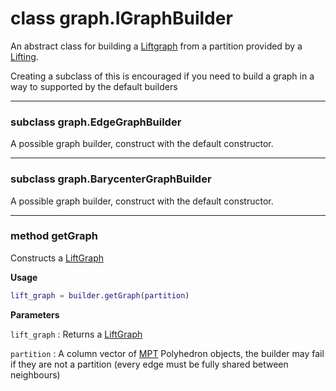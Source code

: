# <span class="code"> <span class="kw"> class </span> graph.IGraphBuilder </span>

An abstract class for building a [Liftgraph](LiftGraph.md) from a partition provided by a [Lifting](Lifting.md).

Creating a subclass of this is encouraged if you need to build a graph in a way to supported by the default builders

<hr>

### <span class="code"> <span class="kw"> subclass </span> graph.EdgeGraphBuilder </span>

A possible graph builder, construct with the default constructor.

<hr>

### <span class="code"> <span class="kw"> subclass </span> graph.BarycenterGraphBuilder </span>

A possible graph builder, construct with the default constructor.


<hr>

### <span class="code"> <span class="fun">method </span> getGraph </span>

Constructs a [LiftGraph](LiftGraph.md) 

**Usage**
```matlab
lift_graph = builder.getGraph(partition)
```

**Parameters**

`lift_graph`
: Returns a [LiftGraph](LiftGraph.md) 

`partition`
: A column vector of [MPT]() Polyhedron objects, the builder may fail if they are not a partition (every edge must be fully shared between neighbours)

